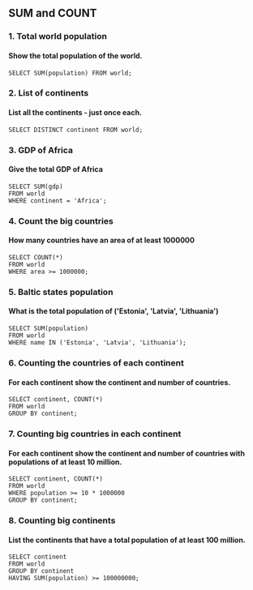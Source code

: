 ## SUM and COUNT

### 1. Total world population

#### Show the total population of the world.

```
SELECT SUM(population) FROM world;
```
### 2. List of continents

#### List all the continents - just once each.

```
SELECT DISTINCT continent FROM world;
```
### 3. GDP of Africa

#### Give the total GDP of Africa

```
SELECT SUM(gdp)
FROM world
WHERE continent = 'Africa';
```
### 4. Count the big countries

#### How many countries have an area of at least 1000000

```
SELECT COUNT(*)
FROM world
WHERE area >= 1000000;
```
### 5. Baltic states population

#### What is the total population of ('Estonia', 'Latvia', 'Lithuania')

```
SELECT SUM(population)
FROM world
WHERE name IN ('Estonia', 'Latvia', 'Lithuania');
```
### 6. Counting the countries of each continent

#### For each continent show the continent and number of countries.


```
SELECT continent, COUNT(*)
FROM world
GROUP BY continent;
```
### 7. Counting big countries in each continent

#### For each continent show the continent and number of countries with populations of at least 10 million.

```
SELECT continent, COUNT(*)
FROM world
WHERE population >= 10 * 1000000
GROUP BY continent;
```
### 8. Counting big continents

#### List the continents that have a total population of at least 100 million.

```
SELECT continent
FROM world
GROUP BY continent
HAVING SUM(population) >= 100000000;
```